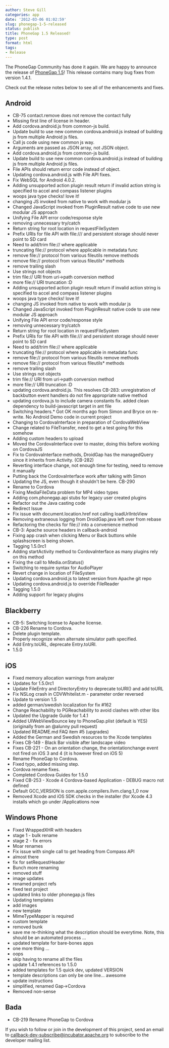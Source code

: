 ```yaml
---
author: Steve Gill
categories: app
date: '2012-03-06 01:02:59'
slug: phonegap-1-5-released
status: publish
title: PhoneGap 1.5 Released!
type: post
format: html
tags:
- Release
---
```


The PhoneGap Community has done it again. We are happy to announce the release of [PhoneGap 1.5](http://phonegap.com/download)! This release contains many bug fixes from version 1.4.1.

Check out the release notes below to see all of the enhancements and fixes.

## Android

* CB-75 contact.remove does not remove the contact fully
* Missing first line of license in header.
* Add cordova.android.js from common-js build.
* Update build to use new common cordova.android.js instead of building js from multiple Android js files.
* Call js code using new common js way.
* Arguments are passed as JSON array, not JSON object.
* Add cordova.android.js from common-js build.
* Update build to use new common cordova.android.js instead of building js from multiple Android js files.
* File APIs should return error code instead of object.
* Updating cordova.android.js with File API fixes.
* Fix WebSQL for Android 4.0.2.
* Adding unsupported action plugin result return if invalid action string is specified to accel and compass listener plugins
* woops java type checks! love it!
* changing JS invoked from native to work with modular js
* Changed JavaScript invoked from PluginResult native code to use new modular JS approach
* Unifying File API error code/response style
* removing unnecessary try/catch
* Return string for root location in requestFileSystem
* Prefix URIs for file API with file:/// and persistent storage should never point to SD card
* Need to add/trim file:// where applicable
* truncating file:// protocol where applicable in metadata func
* remove file:// protocol from various fileutils remove methods
* remove file:// protocol from various fileutils* methods
* remove trailing slash
* Use strings not objects
* trim file:// URI from uri-&gt;path conversion method
* more file:// URI truncation :D
* Adding unsupported action plugin result return if invalid action string is specified to accel and compass listener plugins
* woops java type checks! love it!
* changing JS invoked from native to work with modular js
* Changed JavaScript invoked from PluginResult native code to use new modular JS approach
* Unifying File API error code/response style
* removing unnecessary try/catch
* Return string for root location in requestFileSystem
* Prefix URIs for file API with file:/// and persistent storage should never point to SD card
* Need to add/trim file:// where applicable
* truncating file:// protocol where applicable in metadata func
* remove file:// protocol from various fileutils remove methods
* remove file:// protocol from various fileutils* methods
* remove trailing slash
* Use strings not objects
* trim file:// URI from uri-&gt;path conversion method
* more file:// URI truncation :D
* updating cordova.android.js. This resolves CB-283: unregistration of backbutton event handlers do not fire appropriate native method
* updating cordova.js to include camera constants fix. added clean dependency to build-javascript target in ant file
* Switching headers.* Got OK months ago from Simon and Bryce on re-write. No Android Demo code in current project
* Changing to CordovaInterface in preparation of CordovaWebView
* Change related to FileTransfer, need to get a test going for this somehow
* Adding custom headers to upload
* Moved the CordovaInterface over to master, doing this before working on CordovaJS
* Fix to CordovaInterface methods, DroidGap has the managedQuery since it inherits from Activity. (CB-282)
* Reverting interface change, not enough time for testing, need to remove it manually
* Putting back the CordovaInterface work after talking with Simon
* Updating the JS, even though it shouldn't be here. CB-290
* Rename to Cordova
* Fixing MediaFileData problem for MP4 video types
* Adding com.phonegap.api stubs for legacy user created plugins
* Refactor out the Java casting code
* Redirect Issue
* Fix issue with document.location.href not calling loadUrlIntoView
* Removing extraneous logging from DroidGap.java left over from rebase
* Refactoring the checks for file:// into a convenience method
* CB-3: Apache source headers in callback-android
* Fixing app crash when clicking Menu or Back buttons while splashscreen is being shown.
* Tagging 1.5.0rc1
* Adding startActivity method to CordovaInterface as many plugins rely on this method
* Fixing the call to Media.onStatus()
* Switching to require syntax for AudioPlayer
* Revert change in location of FileSystem
* Updating cordova.android.js to latest version from Apache git repo
* Updating cordova.android.js to override FileReader
* Tagging 1.5.0
* Adding support for legacy plugins

## Blackberry

* CB-5: Switching license to Apache license.
* CB-226 Rename to Cordova.
* Delete plugin template.
* Properly recognize when alternate simulator path specified.
* Add Entry.toURL, deprecate Entry.toURI.
* 1.5.0

## iOS

* Fixed memory allocation warnings from analyzer
* Updates for 1.5.0rc1
* Update FileEntry and DirectoryEntry to deprecate toURI() and add toURL
* Fix NSLog crash in CDVWhitelist.m - parameter order reversed
* Update to version 1.5
* added german/swedish localization for fix #162
* Change Reachability to PGReachability to avoid clashes with other libs
* Updated the Upgrade Guide for 1.4.1
* Added UIWebViewBounce key to PhoneGap.plist (default is YES) (originally from an @alunny pull request)
* Updated README.md FAQ item #5 (upgrades)
* Added the German and Swedish resources to the Xcode templates
* Fixes CB-149 - Black Bar visible after landscape video
* Fixes CB-221 - On an orientation change, the orientationchange event not fired on iOS 3 and 4 (it is however fired on iOS 5)
* Rename PhoneGap to Cordova.
* Fixed typo, added missing step.
* Cordova rename fixes.
* Completed Cordova Guides for 1.5.0
* Fixed CB-253 - Xcode 4 Cordova-based Application - DEBUG macro not defined
* Default GCC_VERSION is com.apple.compilers.llvm.clang.1_0 now
* Removed Xcode and iOS SDK checks in the installer (for Xcode 4.3 installs which go under /Applications now

## Windows Phone

* Fixed WrappedXHR with headers
* stage 1 - bulk rename
* stage 2 - fix errors
* Moar renames
* Fix issue with single call to get heading from Compass API
* almost there
* fix for setRequestHeader
* Bunch more renaming
* removed stuff
* image updates
* renamed project refs
* fixed test project
* updated links to older phonegap.js files
* Updating templates
* add images
* new template
* MimeTypeMapper is required
* custom template
* removed bunk
* save me re-thinking what the description should be everytime. Note, this should be an automated process ...
* updated template for bare-bones apps
* one more thing ...
* oops
* skip having to rename all the files
* update 1.4.1 references to 1.5.0
* added templates for 1.5 quick dev, updated VERSION
* template descriptions can only be one line... awesome
* update instructions
* simplified, renamed Gap-&gt;Cordova
* Removed non-sense

## Bada

* CB-219 Rename PhoneGap to Cordova

If you wish to follow or join in the development of this project, send an email to <a href="mailto:callback-dev-subscribe@incubator.apache.org">callback-dev-subscribe@incubator.apache.org</a> to subscribe to the developer mailing list.
